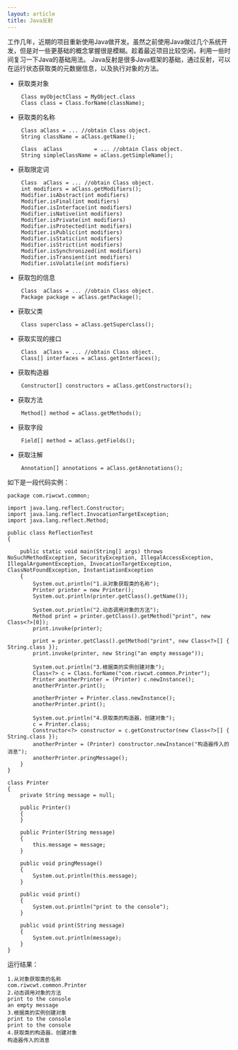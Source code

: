 ```yaml
---
layout: article
title: Java反射
---
```

工作几年，近期的项目重新使用Java做开发。虽然之前使用Java做过几个系统开发，但是对一些更基础的概念掌握很是模糊。趁着最近项目比较空闲，利用一些时间复习一下Java的基础用法。
Java反射是很多Java框架的基础，通过反射，可以在运行状态获取类的元数据信息，以及执行对象的方法。

 - 获取类对象

        Class myObjectClass = MyObject.class
        Class class = Class.forName(className);

 - 获取类的名称

        Class aClass = ... //obtain Class object. 
        String className = aClass.getName();
    
        Class  aClass          = ... //obtain Class object. 
        String simpleClassName = aClass.getSimpleName();

 - 获取限定词

        Class  aClass = ... //obtain Class object. 
        int modifiers = aClass.getModifiers();
        Modifier.isAbstract(int modifiers)
        Modifier.isFinal(int modifiers)
        Modifier.isInterface(int modifiers)
        Modifier.isNative(int modifiers)
        Modifier.isPrivate(int modifiers)
        Modifier.isProtected(int modifiers)
        Modifier.isPublic(int modifiers)
        Modifier.isStatic(int modifiers)
        Modifier.isStrict(int modifiers)
        Modifier.isSynchronized(int modifiers)
        Modifier.isTransient(int modifiers)
        Modifier.isVolatile(int modifiers)

 - 获取包的信息

        Class  aClass = ... //obtain Class object.
        Package package = aClass.getPackage();

 - 获取父类

        Class superclass = aClass.getSuperclass();

 - 获取实现的接口
    
        Class  aClass = ... //obtain Class object. 
        Class[] interfaces = aClass.getInterfaces();

 - 获取构造器
    
        Constructor[] constructors = aClass.getConstructors();

 - 获取方法
    
        Method[] method = aClass.getMethods();

 - 获取字段
    
        Field[] method = aClass.getFields();

 - 获取注解
    
        Annotation[] annotations = aClass.getAnnotations();

如下是一段代码实例：
	
	package com.riwcwt.common;
	
	import java.lang.reflect.Constructor;
	import java.lang.reflect.InvocationTargetException;
	import java.lang.reflect.Method;
	
	public class ReflectionTest
	{
	
		public static void main(String[] args) throws NoSuchMethodException, SecurityException, IllegalAccessException, IllegalArgumentException, InvocationTargetException, ClassNotFoundException, InstantiationException
		{
			System.out.println("1.从对象获取类的名称");
			Printer printer = new Printer();
			System.out.println(printer.getClass().getName());
	
			System.out.println("2.动态调用对象的方法");
			Method print = printer.getClass().getMethod("print", new Class<?>[0]);
			print.invoke(printer);
	
			print = printer.getClass().getMethod("print", new Class<?>[] { String.class });
			print.invoke(printer, new String("an empty message"));
	
			System.out.println("3.根据类的实例创建对象");
			Class<?> c = Class.forName("com.riwcwt.common.Printer");
			Printer anotherPrinter = (Printer) c.newInstance();
			anotherPrinter.print();
	
			anotherPrinter = Printer.class.newInstance();
			anotherPrinter.print();
	
			System.out.println("4.获取类的构造器，创建对象");
			c = Printer.class;
			Constructor<?> constructor = c.getConstructor(new Class<?>[] { String.class });
			anotherPrinter = (Printer) constructor.newInstance("构造器传入的消息");
			anotherPrinter.pringMessage();
		}
	}
	
	class Printer
	{
		private String message = null;
	
		public Printer()
		{
		}
	
		public Printer(String message)
		{
			this.message = message;
		}
	
		public void pringMessage()
		{
			System.out.println(this.message);
		}
	
		public void print()
		{
			System.out.println("print to the console");
		}
	
		public void print(String message)
		{
			System.out.println(message);
		}
	}

运行结果：
	
	1.从对象获取类的名称
	com.riwcwt.common.Printer
	2.动态调用对象的方法
	print to the console
	an empty message
	3.根据类的实例创建对象
	print to the console
	print to the console
	4.获取类的构造器，创建对象
	构造器传入的消息
